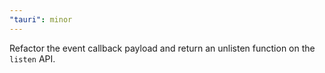 ```yaml
---
"tauri": minor
---
```


Refactor the event callback payload and return an unlisten function on the `listen` API.
